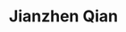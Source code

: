 ---
# Display name

title: Jianzhen Qian
user_groups: ["Graduated Ph.D Students"]



organizations:
- name: 2007-2011 

Interests:
- Mathematical theory of complex fluids and computational methods

---